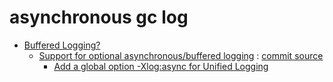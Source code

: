 # asynchronous gc log


- [Buffered Logging?](https://mail.openjdk.org/pipermail/hotspot-dev/2019-August/039153.html)
  - [Support for optional asynchronous/buffered logging](https://bugs.openjdk.org/browse/JDK-8229517) : [commit source](https://github.com/openjdk/jdk/pull/3135/files#diff-a1d0f5e0f4539bc398c42f4298959ef2ecdbc62a6611dabcd903198e63f86431R82)
    - [Add a global option -Xlog:async for Unified Logging](https://bugs.openjdk.org/browse/JDK-8264323?focusedCommentId=14414461&page=com.atlassian.jira.plugin.system.issuetabpanels%3Acomment-tabpanel)



